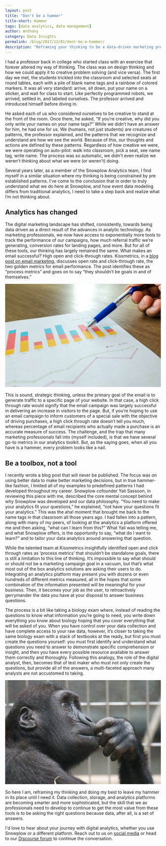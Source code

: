 ```yaml
---
layout: post
title: "Don't be a hammer"
title-short: Hammer
tags: [data analytics, data management]
author: Anthony
category: Data Insights
permalink: /blog/2017/12/01/dont-be-a-hammer/
description: "Reframing your thinking to be a data-driven marketing professional"
---
```


I had a professor back in college who started class with an exercise that forever altered my way of thinking. The class was on design thinking and how we could apply it to creative problem solving (and vice versa). The first day we met, the students trickled into the classroom and selected seats at round tables, each with a pile of blank name tags and a rainbow of colored markers. It was all very standard: arrive, sit down, put your name on a sticker, and wait for class to start. Like perfectly programmed robots, we arrived, settled in, and labeled ourselves. The professor arrived and introduced himself before diving in.

He asked each of us who considered ourselves to be creative to stand at the front of the room. Once there, he asked, “If you’re creative, why did you only write your names on your name tags?” While we didn’t have an answer for him, he had one for us. We (humans, not just students) are creatures of patterns, the professor explained, and the patterns that we recognize and understand are how we see the world. Because of this, our thoughts and actions are defined by these patterns. Regardless of how creative we were, we were operating on auto-pilot: walk into classroom, pick a seat, see name tag, write name. The process was so automatic, we didn't even realize we weren't thinking about what we were (or weren't) doing.

Several years later, as a member of the Snowplow Analytics team, I find myself in a similar situation where my thinking is being constrained by pre established patterns. I’ve come to the conclusion that in order to truly understand what we do here at Snowplow, and how event data modeling differs from traditional analytics, I need to take a step back and realize what I’m not thinking about.

<h2 id="analytics has changed">Analytics has changed</h2>

The digital marketing landscape has shifted, consistently, towards being data driven as a direct result of the advances in analytic technology. As marketing professionals, we now have access to exponentially more tools to track the performance of our campaigns, how much referral traffic we’re generating, conversion rates for landing pages, and more. But for all of these tools, our thinking has largely remained the same. What makes an email successful? High open and click-through rates. Kissmetrics, in a [blog post on email marketing][kiss], discusses open rate and click-through rate, the two golden metrics for email performance. The post identifies these as “process metrics” and goes on to say “they shouldn’t be goals in and of themselves.”

![digital-data][digital]

This is sound, strategic thinking, unless the primary goal of the email is to generate traffic to a specific page of your website. In that case, a high click through rate would signify that the email campaign was largely successful in delivering an increase in visitors to the page. But, if you’re hoping to use an email campaign to inform customers of a special sale with the objective of driving purchases, a high click through rate doesn’t tell you much, whereas percentage of email recipients who actually made a purchase is an accurate measure of success. The challenge, and the trap that many marketing professionals fall into (myself included), is that we have several go-to metrics in our analytics toolkit. But, as the saying goes, when all you have is a hammer, every problem looks like a nail.

<h2 id="be a toolbox not a tool">Be a toolbox, not a tool</h2>

I recently wrote a blog post that will never be published. The focus was on using better data to make better marketing decisions, but in true hammer-like fashion, I limited all of my examples to predefined patterns I had developed throughout my career. Snowplow cofounder Yali Sassoon, in reviewing this piece with me, described the core mental concept behind why Snowplow was developed and our data philosophy. “You need to make your analytics fit your questions,” he explained, “not have your questions fit your analytics.” This was the aha! moment that brought me back to the name tags in that classroom all those years ago. I had fallen into a pattern, along with many of my peers, of looking at the analytics a platform offered me and then asking, “what can I learn from this?” What Yali was telling me, and what Snowplow offers, is the opportunity to say, “what do I want to learn?” and to tailor your data analytics around answering that question.

While the talented team at Kissmetrics insightfully identified open and click through rates as ‘process metrics’ that shouldn’t be standalone goals, there is still a limitation to this line of thinking. It’s impossible to say what should or should not be a marketing campaign goal in a vacuum, but that’s what most out of the box analytics solutions are asking their users to do. Integrating an analytics platform may present you with dozens or even hundreds of different metrics measured, all in the hopes that some combination of the information presented will be meaningful for your business. Then, it becomes your job as the user, to retroactively gerrymander the data you have at your disposal to answer business questions.

The process is a bit like taking a biology exam where, instead of reading the questions to know what information you’re going to need, you write down everything you know about biology hoping that you cover everything that will be asked of you. When you have control over your data collection and have complete access to your raw data, however, it’s closer to taking the same biology exam with a stack of textbooks at the ready, but first you must create the questions yourself: you must first identify and understand what questions you need to answer to demonstrate specific comprehension or insight, and then you have every possible resource available to answer them correctly and thoroughly. Following this analogy, the role of the digital analyst, then, becomes that of test maker who must not only create the questions, but provide all of the answers, a multi-faceted approach many analysts are not accustomed to taking.

![reframing-thinking][thinking]

So here I am, reframing my thinking and doing my best to leave my hammer in its place until I need it. Data collection, storage, and analytics platforms are becoming smarter and more sophisticated, but the skill that we as professionals need to develop to continue to get the most value from these tools is to be asking the right questions because data, after all, is a set of answers.

I'd love to hear about your journey with digital analytics, whether you use Snowplow or a different platform. Reach out to us on [social media][twitter] or head to our [Discourse forum][discourse] to continue the conversation.





[kiss]: https://blog.kissmetrics.com/win-at-email-marketing/ "Using Marketing Analytics to Win at Email Marketing"

[twitter]: https://twitter.com/snowplowdata "Snowplow Analytics on Twitter"

[discourse]: http://discourse.snowplowanalytics.com/


[hammer]: /assets/img/blog/2017/12/hammer.jpg

[digital]: /assets/img/blog/2017/12/digital_analytics.jpg

[thinking]: /assets/img/blog/2017/12/monkey.jpg



[chart]: /assets/img/blog/2017/10/data_chart.jpg
